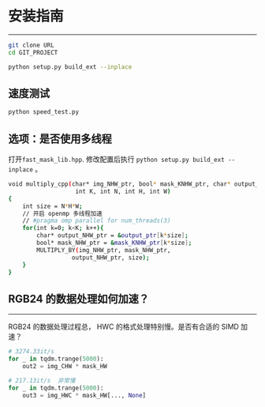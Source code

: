 # 安装指南
---
```bash
git clone URL
cd GIT_PROJECT

python setup.py build_ext --inplace
```

## 速度测试
```bash
python speed_test.py
```


## 选项：是否使用多线程
打开`fast_mask_lib.hpp`. 修改配置后执行 `python setup.py build_ext --inplace` 。
```bash
void multiply_cpp(char* img_NHW_ptr, bool* mask_KNHW_ptr, char* output_ptr,
                   int K, int N, int H, int W)
{
    int size = N*H*W;
    // 开启 openmp 多线程加速
    // #pragma omp parallel for num_threads(3)
    for(int k=0; k<K; k++){
        char* output_NHW_ptr = &output_ptr[k*size];
        bool* mask_NHW_ptr = &mask_KNHW_ptr[k*size];
        MULTIPLY_BY(img_NHW_ptr, mask_NHW_ptr, 
                  output_NHW_ptr, size);
    }
}
```


## RGB24 的数据处理如何加速？
---
RGB24 的数据处理过程总， HWC 的格式处理特别慢。是否有合适的 SIMD 加速？
```python
# 3274.33it/s
for _ in tqdm.trange(5000):
    out2 = img_CHW * mask_HW

# 217.13it/s  非常慢
for _ in tqdm.trange(5000):
    out3 = img_HWC * mask_HW[..., None]
```
